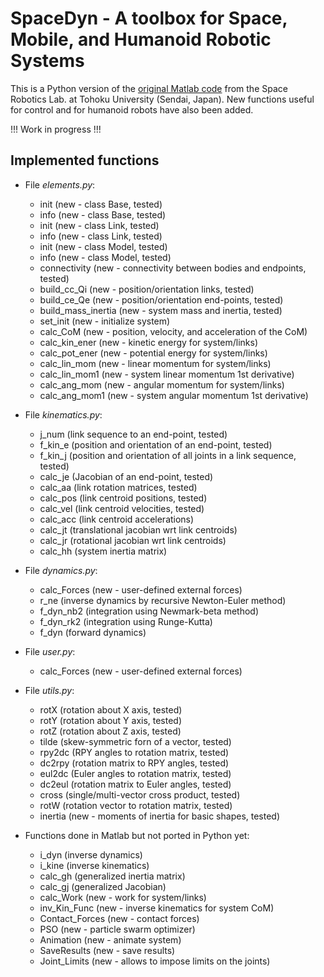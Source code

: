 # SpaceDyn - A toolbox for Space, Mobile, and Humanoid Robotic Systems

This is a Python version of the [original Matlab code](http://www.astro.mech.tohoku.ac.jp/spacedyn/) from the Space Robotics Lab. at Tohoku University (Sendai, Japan). New functions useful for control and for humanoid robots have also been added.

!!! Work in progress !!!

## Implemented functions

- File *elements.py*:
  - init (new - class Base, tested)
  - info (new - class Base, tested)
  - init (new - class Link, tested)
  - info (new - class Link, tested)
  - init (new - class Model, tested)
  - info (new - class Model, tested)
  - connectivity (new - connectivity between bodies and endpoints, tested)
  - build_cc_Qi (new - position/orientation links, tested)
  - build_ce_Qe (new - position/orientation end-points, tested)
  - build_mass_inertia (new - system mass and inertia, tested)
  - set_init (new - initialize system)
  - calc_CoM (new - position, velocity, and acceleration of the CoM)
  - calc_kin_ener (new - kinetic energy for system/links)
  - calc_pot_ener (new - potential energy for system/links)
  - calc_lin_mom (new - linear momentum for system/links)
  - calc_lin_mom1 (new - system linear momentum 1st derivative)
  - calc_ang_mom (new - angular momentum for system/links)
  - calc_ang_mom1 (new - system angular momentum 1st derivative)

- File *kinematics.py*:
  - j_num (link sequence to an end-point, tested)
  - f_kin_e (position and orientation of an end-point, tested)
  - f_kin_j (position and orientation of all joints in a link sequence, tested)
  - calc_je (Jacobian of an end-point, tested)
  - calc_aa (link rotation matrices, tested)
  - calc_pos (link centroid positions, tested)
  - calc_vel (link centroid velocities, tested)
  - calc_acc (link centroid accelerations)
  - calc_jt (translational jacobian wrt link centroids)
  - calc_jr (rotational jacobian wrt link centroids)
  - calc_hh (system inertia matrix)

- File *dynamics.py*:
  - calc_Forces (new - user-defined external forces)
  - r_ne (inverse dynamics by recursive Newton-Euler method)
  - f_dyn_nb2 (integration using Newmark-beta method)
  - f_dyn_rk2 (integration using Runge-Kutta)
  - f_dyn (forward dynamics)

- File *user.py*:
  - calc_Forces (new - user-defined external forces)

- File *utils.py*:
  - rotX (rotation about X axis, tested)
  - rotY (rotation about Y axis, tested)
  - rotZ (rotation about Z axis, tested)
  - tilde (skew-symmetric forn of a vector, tested)
  - rpy2dc (RPY angles to rotation matrix, tested)
  - dc2rpy (rotation matrix to RPY angles, tested)
  - eul2dc (Euler angles to rotation matrix, tested)
  - dc2eul (rotation matrix to Euler angles, tested)
  - cross (single/multi-vector cross product, tested)
  - rotW (rotation vector to rotation matrix, tested)
  - inertia (new - moments of inertia for basic shapes, tested)

- Functions done in Matlab but not ported in Python yet:
  - i_dyn (inverse dynamics)
  - i_kine (inverse kinematics)
  - calc_gh (generalized inertia matrix)
  - calc_gj (generalized Jacobian)
  - calc_Work (new - work for system/links)
  - inv_Kin_Func (new - inverse kinematics for system CoM)
  - Contact_Forces (new - contact forces)
  - PSO (new - particle swarm optimizer)
  - Animation (new - animate system)
  - SaveResults (new - save results)
  - Joint_Limits (new - allows to impose limits on the joints)
